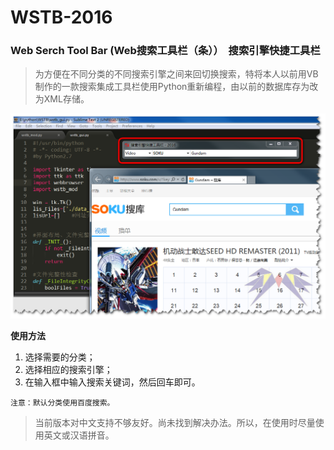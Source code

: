 # WSTB-2016
### Web Serch Tool Bar (Web搜索工具栏（条））  搜索引擎快捷工具栏
> 为方便在不同分类的不同搜索引擎之间来回切换搜索，特将本人以前用VB制作的一款搜索集成工具栏使用Python重新编程，由以前的数据库存为改为XML存储。

![wstb-2016](images/wstb-2016.png)

**使用方法**

1. 选择需要的分类；
1. 选择相应的搜索引擎；
1. 在输入框中输入搜索关键词，然后回车即可。


`注意：默认分类使用百度搜索。`


> 当前版本对中文支持不够友好。尚未找到解决办法。所以，在使用时尽量使用英文或汉语拼音。
